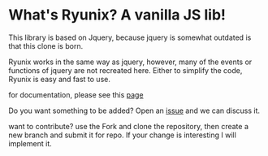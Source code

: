 # What's Ryunix? A vanilla JS lib!

This library is based on Jquery, because jquery is somewhat outdated is that this clone is born. 

Ryunix works in the same way as jquery, however, many of the events or functions of jquery are not recreated here. Either to simplify the code, Ryunix is easy and fast to use. 

for documentation, please see this [page](https://github.com/unsetsoft/Ryunix/wiki)


Do you want something to be added? Open an [issue](https://github.com/unsetsoft/Ryunix/issues/new/choose) and we can discuss it.

want to contribute? use the Fork and clone the repository, then create a new branch and submit it for repo. If your change is interesting I will implement it.
